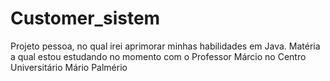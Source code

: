 # Customer_sistem
Projeto pessoa, no qual irei aprimorar minhas habilidades em Java. Matéria a qual estou estudando no momento com o Professor Márcio no Centro Universitário Mário Palmério
